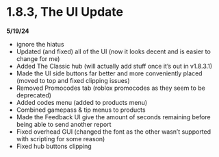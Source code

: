 # 1.8.3, The UI Update
**5/19/24**

- ignore the hiatus
- Updated (and fixed) all of the UI (now it looks decent and is easier to change for me)
- Added The Classic hub (will actually add stuff once it’s out in v1.8.3.1)
- Made the UI side buttons far better and more conveniently placed (moved to top and fixed clipping issues)
- Removed Promocodes tab (roblox promocodes as they seem to be deprecated)
- Added codes menu (added to products menu)
- Combined gamepass & tip menus to products
- Made the Feedback UI give the amount of seconds remaining before being able to send another report
- Fixed overhead GUI (changed the font as the other wasn’t supported with scripting for some reason)
- Fixed hub buttons clipping
